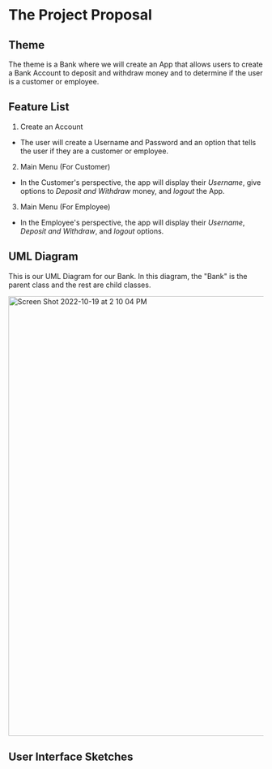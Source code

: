 # The Project Proposal



## Theme
The theme is a Bank where we will create an App that allows users to create a Bank Account to deposit and withdraw money and to determine if the user is a customer or employee.


## Feature List
1. Create an Account
- The user will create a Username and Password and an option that tells the user if they are a customer or employee.


2. Main Menu (For Customer)
- In the Customer's perspective, the app will display their _Username_, give options to _Deposit and Withdraw_ money, and _logout_ the App.

3. Main Menu (For Employee)
- In the Employee's perspective, the app will display their _Username_, _Deposit and Withdraw_, and _logout_ options.


## UML Diagram
This is our UML Diagram for our Bank. In this diagram, the "Bank" is the  parent class and the rest are child classes.

<img width="867" alt="Screen Shot 2022-10-19 at 2 10 04 PM" src="https://user-images.githubusercontent.com/98849706/197585120-5a939965-3937-42bd-a7fc-d627a0c07992.png">


## User Interface Sketches
